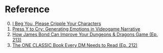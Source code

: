 # Reference

0. [I Beg You, Please Cripple Your Characters](https://www.youtube.com/watch?v=DGe6ehr0dxs)
0. [Press Y to Cry: Generating Emotions in Videogame Narrative](https://www.youtube.com/watch?v=_lp0libfp5M)
0. [How James Bond Can Improve Your Dungeons & Dragons Game (Ep. 213)](https://www.youtube.com/watch?v=QRJXiRbXEek)
0. [The ONE CLASSIC Book Every DM Needs to Read (Ep. 212)](https://www.youtube.com/watch?v=lfbnNxSFK6U)

